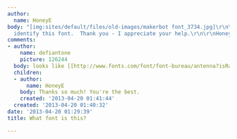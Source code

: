 ```yaml
---
author:
  name: HoneyE
body: "[img:sites/default/files/old-images/makerbot font_3734.jpg]\r\n\r\nPlease help
  identify this font.  Thank you - I appreciate your help.\r\n\r\nHoney"
comments:
- author:
    name: defiantone
    picture: 126244
  body: looks like [[http://www.fonts.com/font/font-bureau/antenna?isRatingExpanded=False|Antenna]].
  children:
  - author:
      name: HoneyE
    body: Thanks so much! You're the best.
    created: '2013-04-20 01:41:44'
  created: '2013-04-20 01:40:32'
date: '2013-04-20 01:29:39'
title: What font is this?

---
```

